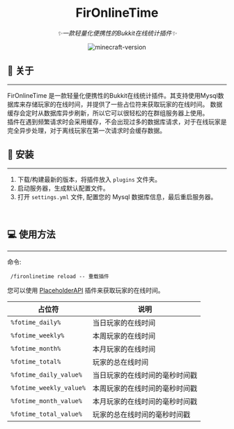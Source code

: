 <div align="center">  

# FirOnlineTime

_✨一款轻量化便携性的Bukkit在线统计插件✨_
</div>

<p align="center">
    <img src="https://img.shields.io/badge/支持版本-1.18 ~ 1.21.4-brightgreen?style=flat-square" alt="minecraft-version">
</p>

## 📌 关于 
***
FirOnlineTime 是一款轻量化便携性的Bukkit在线统计插件。其支持使用Mysql数据库来存储玩家的在线时间，并提供了一些占位符来获取玩家的在线时间。
数据缓存会定时从数据库异步刷新，所以它可以很轻松的在群组服务器上使用。  
插件在遇到频繁请求时会采用缓存，不会出现过多的数据库请求，对于在线玩家是完全异步处理，对于离线玩家在第一次请求时会缓存数据。
<br />

## 🔨 安装
***
1. 下载/构建最新的版本，将插件放入 `plugins` 文件夹。
2. 启动服务器，生成默认配置文件。
3. 打开 `settings.yml` 文件, 配置您的 Mysql 数据库信息，最后重启服务器。     
<br />
  
## 💻 使用方法
***
命令: 
```access transformers
 /fironlinetime reload -- 重载插件
```
您可以使用 [PlaceholderAPI](https://www.spigotmc.org/resources/placeholderapi.6245)  插件来获取玩家的在线时间。

| 占位符 | 说明 |
| --- | --- |
| `%fotime_daily%` | 当日玩家的在线时间 |
| `%fotime_weekly%` | 本周玩家的在线时间 |
| `%fotime_month%` | 本月玩家的在线时间 |
| `%fotime_total%` | 玩家的总在线时间 |
| `%fotime_daily_value%` | 当日玩家的在线时间的毫秒时间戳 |
| `%fotime_weekly_value%` | 本周玩家的在线时间的毫秒时间戳 |
| `%fotime_month_value%` | 本月玩家的在线时间的毫秒时间戳 |
| `%fotime_total_value%` | 玩家的总在线时间的毫秒时间戳 |
